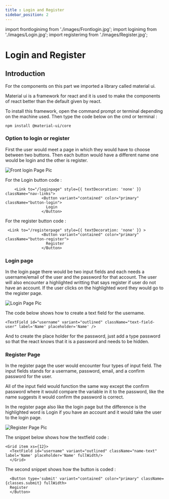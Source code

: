 ```yaml
---
title : Login and Register
sidebar_position: 2
---
```


import frontloginimg from './images/Frontlogin.jpg';
import loginimg from './images/Login.jpg';
import registerimg from './images/Register.jpg';

# Login and Register
## Introduction

For the components on this part we imported a library called material ui.

Material ui is a framework for react and it is used to make the components of react better than the default given by react.

To install this framework, open the command prompt or terminal depending on the machine used.
Then type the code below on the cmd or terminal :

```
npm install @material-ui/core
```

### Option to login or register
First the user would meet a page in which they would have to choose between two buttons.
Then each button would have a different name one would be login and the other is register.

<img src={frontloginimg} alt="Front login Page Pic"/>

For the Login button code :
```
    <Link to="/loginpage" style={{ textDecoration: 'none' }} className="nav-links">
                <Button variant="contained" color="primary" className="button-login">
                  Login
                </Button> 
```

For the register button code :

```
 <Link to="/registerpage" style={{ textDecoration: 'none' }} >
                <Button variant="contained" color="primary" className="button-register">
                  Register
                </Button>
```

### Login page
In the login page there would be two input fields and each needs a username/email of the user and the password for that account.
The user will also encounter a highlighted writting that says register if user do not have an account. If the user clicks on the highlighted word they would go to the register page.

<img src={loginimg} alt="Login Page Pic"/>

The code below shows how to create a text field for the username.


```
<TextField id="username" variant="outlined" className="text-field-user" label='Name' placeholder='Name' />
```
And to create the place holder for the password, just add a type password so that the react knows that it is a password and needs to be hidden.


### Register Page
In the register page the user would encounter four types of input field. The input fields stands for a username, password, email, and a confirm password for the user.

All of the input field would function the same way except the confirm password where it would compare the variable in it to the password, 
like the name suggests it would confirm the password is correct.

In the register page also like the login page but the difference is the highlighted word is Login if you have an account and it would take the user to the login page.

<img src={registerimg} alt="Register Page Pic"/>

The snippet below shows how the textfield code :

```
<Grid item xs={12}>
  <TextField id="username" variant="outlined" className="name-text" label='Name' placeholder='Name' fullWidth/>
  </Grid>
```

The second snippet shows how the button is coded :

```
  <Button type='submit' variant="contained" color="primary" className={classes.submit} fullWidth>
  Register
  </Button>
```
